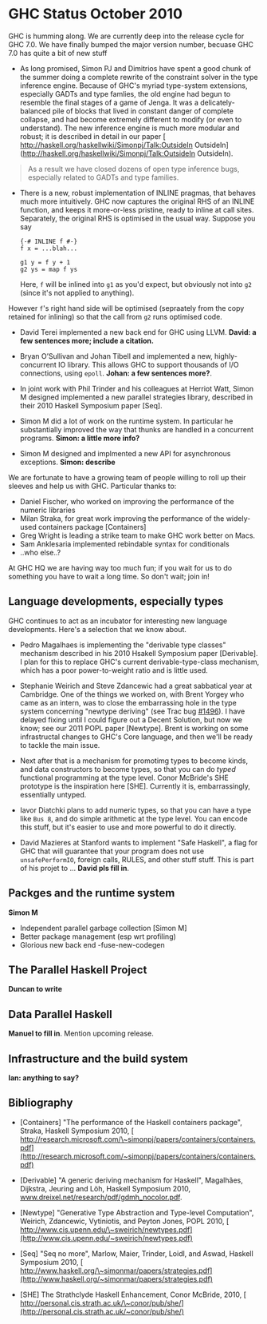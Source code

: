 # GHC Status October 2010


GHC is humming along.  We are currently deep into the release cycle for GHC 7.0.  We have finally bumped the major version number, becuase GHC 7.0 has quite a bit of new stuff

- As long promised, Simon PJ and Dimitrios have spent a good chunk of the summer doing a complete rewrite of the constraint solver in the type inference engine.  Because of GHC's myriad type-system extensions, especially GADTs and type famlies, the old engine had begun to resemble the final stages of a game of Jenga.  It was a delicately-balanced pile of blocks that lived in constant danger of complete collapse, and had become extremely different to modify (or even to understand).  The new inference engine is much more modular and robust; it is described in detail in our paper [ http://haskell.org/haskellwiki/Simonpj/Talk:OutsideIn OutsideIn](http://haskell.org/haskellwiki/Simonpj/Talk:OutsideIn OutsideIn).  

>
> As a result we have closed dozens of open type inference bugs, especially related to GADTs and type families.

- There is a new, robust implementation of INLINE pragmas, that behaves much more intuitively. GHC now captures the original RHS of an INLINE function, and keeps it more-or-less pristine, ready to inline at call sites.  Separately, the original RHS is optimised in the usual way.  Suppose you say

  ```wiki
  {-# INLINE f #-}
  f x = ...blah...

  g1 y = f y + 1
  g2 ys = map f ys
  ```

  Here, `f` will be inlined into `g1` as you'd expect, but obviously not into `g2` (since it's not applied to anything).


However `f`'s right hand side will be optimised (sepraately from the copy retained for inlining) so that the
call from `g2` runs optimised code.

- David Terei implemented a new back end for GHC using LLVM.  **David: a few sentences more; include a citation.**

- Bryan O’Sullivan and Johan Tibell and implemented a new, highly-concurrent IO library. This allows GHC to support thousands of I/O connections, using `epoll`.  **Johan: a few sentences more?**.

- In joint work with Phil Trinder and his colleagues at Herriot Watt, Simon M designed implemented a new parallel strategies library, described in their 2010 Haskell Symposium paper \[Seq\].

- Simon M did a lot of work on the runtime system.  In particular he substantially improved the way that thunks are handled in a concurrent programs.  **Simon: a little more info?**

- Simon M designed and implmented a new API for asynchronous exceptions.  **Simon: describe**


We are fortunate to have a growing team of people willing to roll up their
sleeves and help us with GHC.  Particular thanks to:

- Daniel Fischer, who worked on improving the performance of the numeric libraries
- Milan Straka, for great work improving the performance of the widely-used containers package \[Containers\]
- Greg Wright is leading a strike team to make GHC work better on Macs.
- Sam Anklesaria implemented rebindable syntax for conditionals
- ..who else..?


At GHC HQ we are having way too much fun; if you wait for us to
do something you have to wait a long time.  So don't wait; join in!  

## Language developments, especially types


GHC continues to act as an incubator for interesting new language developments.
Here's a selection that we know about.

- Pedro Magalhaes is implementing the "derivable type classes" mechanism described in his 2010 Hsakell Symposium paper \[Derivable\].  I plan for this to replace GHC's current derivable-type-class mechanism, which has a poor power-to-weight ratio and is little used.

- Stephanie Weirich and Steve Zdancewic had a great sabbatical year at Cambridge.  One of the things we worked on, with Brent Yorgey who came as an intern, was to close the embarrassing hole in the type system concerning "newtype deriving" (see Trac bug [\#1496](https://gitlab.haskell.org//ghc/ghc/issues/1496)).  I have delayed fixing until I could figure out a Decent Solution, but now we know; see our 2011 POPL paper \[Newtype\].  Brent is working on some infrastructal changes to GHC's Core language, and then we'll be ready to tackle the main issue.

- Next after that is a mechanism for promotimg types to become kinds, and data constructors to become types, so that you can do *typed* functional programming at the type level.  Conor McBride's SHE prototype is the inspiration here \[SHE\].  Currently it is, embarrassingly, essentially untyped.  

- Iavor Diatchki plans to add numeric types, so that you can have a type like `Bus 8`, and do simple arithmetic at the type level.  You can encode this stuff, but it's easier to use and more powerful to do it directly.

- David Mazieres at Stanford wants to implement "Safe Haskell", a flag for GHC that will guarantee that your program does not use `unsafePerformIO`, foreign calls, RULES, and other stuff stuff.  This is part of his projet to ... **David pls fill in**.

## Packges and the runtime system

**Simon M**

- Independent parallel garbage collection \[Simon M\]
- Better package management (esp wrt profiling)
- Glorious new back end -fuse-new-codegen

## The Parallel Haskell Project

**Duncan to write**

## Data Parallel Haskell

**Manuel to fill in**.  Mention upcoming release.

## Infrastructure and the build system

**Ian: anything to say?**

## Bibliography

- \[Containers\] "The performance of the Haskell containers package", Straka, Haskell Symposium 2010, [ http://research.microsoft.com/\~simonpj/papers/containers/containers.pdf](http://research.microsoft.com/~simonpj/papers/containers/containers.pdf)

- \[Derivable\] "A generic deriving mechanism for Haskell", Magalhães, Dijkstra, Jeuring and Löh, Haskell Symposium 2010, www.dreixel.net/research/pdf/gdmh_nocolor.pdf.

- \[Newtype\] "Generative Type Abstraction and Type-level Computation", Weirich, Zdancewic, Vytiniotis, and Peyton Jones, POPL 2010, [ http://www.cis.upenn.edu/\~sweirich/newtypes.pdf](http://www.cis.upenn.edu/~sweirich/newtypes.pdf)

- \[Seq\] "Seq no more", Marlow, Maier, Trinder, Loidl, and Aswad, Haskell Symposium 2010, [ http://www.haskell.org/\~simonmar/papers/strategies.pdf](http://www.haskell.org/~simonmar/papers/strategies.pdf)

- \[SHE\] The Strathclyde Haskell Enhancement, Conor McBride, 2010, [ http://personal.cis.strath.ac.uk/\~conor/pub/she/](http://personal.cis.strath.ac.uk/~conor/pub/she/)